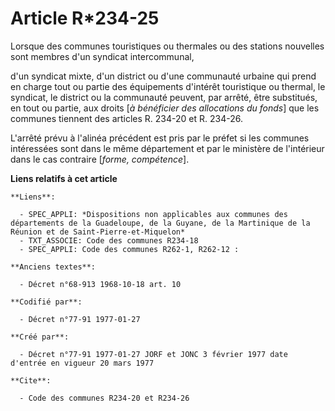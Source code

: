 # Article R*234-25

Lorsque des communes touristiques ou thermales ou des stations nouvelles sont membres d'un syndicat intercommunal,

d'un syndicat mixte, d'un district ou d'une communauté urbaine qui prend en charge tout ou partie des équipements d'intérêt
touristique ou thermal, le syndicat, le district ou la communauté peuvent, par arrêté, être substitués, en tout ou partie,
aux droits [*à bénéficier des allocations du fonds*] que les communes tiennent des articles R. 234-20 et R. 234-26. 

L'arrêté prévu à l'alinéa précédent est pris par le préfet si les communes intéressées sont dans le même département et par
le ministère de l'intérieur dans le cas contraire [*forme, compétence*].

**Liens relatifs à cet article**

	**Liens**:

	  - SPEC_APPLI: *Dispositions non applicables aux communes des départements de la Guadeloupe, de la Guyane, de la Martinique de la Réunion et de Saint-Pierre-et-Miquelon*
	  - TXT_ASSOCIE: Code des communes R234-18
	  - SPEC_APPLI: Code des communes R262-1, R262-12 :

	**Anciens textes**:

	  - Décret n°68-913 1968-10-18 art. 10

	**Codifié par**:

	  - Décret n°77-91 1977-01-27

	**Créé par**:

	  - Décret n°77-91 1977-01-27 JORF et JONC 3 février 1977 date d'entrée en vigueur 20 mars 1977

	**Cite**:

	  - Code des communes R234-20 et R234-26
